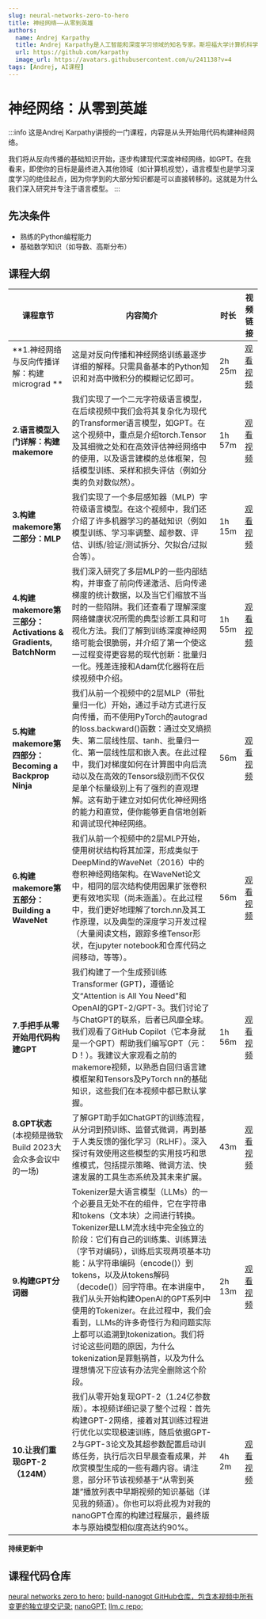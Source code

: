 ```yaml
---
slug: neural-networks-zero-to-hero
title: 神经网络——从零到英雄
authors:
  name: Andrej Karpathy
  title: Andrej Karpathy是人工智能和深度学习领域的知名专家。斯坦福大学计算机科学博士，师从著名AI研究者李飞飞。曾在特斯拉担任人工智能高级总监，负责自动驾驶AI。在OpenAI担任过研究科学家。目前是自由职业者，专注于AI教育和研究。
  url: https://github.com/karpathy
  image_url: https://avatars.githubusercontent.com/u/241138?v=4
tags: [Andrej, AI课程]
---
```


# 神经网络：从零到英雄
:::info
这是Andrej Karpathy讲授的一门课程，内容是从头开始用代码构建神经网络。

我们将从反向传播的基础知识开始，逐步构建现代深度神经网络，如GPT。在我看来，即使你的目标是最终进入其他领域（如计算机视觉），语言模型也是学习深度学习的绝佳起点，因为你学到的大部分知识都是可以直接转移的。这就是为什么我们深入研究并专注于语言模型。
:::


## 先决条件
- 熟练的Python编程能力
- 基础数学知识（如导数、高斯分布）

## 课程大纲

| 课程章节 | 内容简介                                                                                                     | 时长     | 视频链接                                                   |
|----------|-------------------------------------------------------------------------------------------------------------|----------|------------------------------------------------------------|
| **1.神经网络与反向传播详解：构建micrograd **      | 这是对反向传播和神经网络训练最逐步详细的解释。只需具备基本的Python知识和对高中微积分的模糊记忆即可。                                                                           | 2h 25m   | [观看视频](https://youtu.be/VMj-3S1tku0) |
| **2.语言模型入门详解：构建makemore**        | 我们实现了一个二元字符级语言模型，在后续视频中我们会将其复杂化为现代的Transformer语言模型，如GPT。在这个视频中，重点是介绍torch.Tensor及其细微之处和在高效评估神经网络中的使用，以及语言建模的总体框架，包括模型训练、采样和损失评估（例如分类的负对数似然）。                                                                                 | 1h 57m   | [观看视频](https://youtu.be/PaCmpygFfXo)     |
| **3.构建makemore第二部分：MLP**       | 我们实现了一个多层感知器（MLP）字符级语言模型。在这个视频中，我们还介绍了许多机器学习的基础知识（例如模型训练、学习率调整、超参数、评估、训练/验证/测试拆分、欠拟合/过拟合等）。                                                                        | 1h 15m   | [观看视频](https://youtu.be/TCH_1BHY58I)       |
| **4.构建makemore第三部分：Activations & Gradients, BatchNorm**       | 我们深入研究了多层MLP的一些内部结构，并审查了前向传递激活、后向传递梯度的统计数据，以及当它们缩放不当时的一些陷阱。我们还查看了理解深度网络健康状况所需的典型诊断工具和可视化方法。我们了解到训练深度神经网络可能会很脆弱，并介绍了第一个使这一过程变得更容易的现代创新：批量归一化。残差连接和Adam优化器将在后续视频中介绍。                                                                                | 1h 55m   | [观看视频](https://youtu.be/P6sfmUTpUmc)   |
| **5.构建makemore第四部分：Becoming a Backprop Ninja**       | 我们从前一个视频中的2层MLP（带批量归一化）开始，通过手动方式进行反向传播，而不使用PyTorch的autograd的loss.backward()函数：通过交叉熵损失、第二层线性层、tanh、批量归一化、第一层线性层和嵌入表。在此过程中，我们对梯度如何在计算图中向后流动以及在高效的Tensors级别而不仅仅是单个标量级别上有了强烈的直观理解。这有助于建立对如何优化神经网络的能力和直觉，使你能够更自信地创新和调试现代神经网络。                                                                    | 56m      | [观看视频](https://youtu.be/q8SA3rM6ckI) |
| **6.构建makemore第五部分：Building a WaveNet**        | 我们从前一个视频中的2层MLP开始，使用树状结构将其加深，形成类似于DeepMind的WaveNet（2016）中的卷积神经网络架构。在WaveNet论文中，相同的层次结构使用因果扩张卷积更有效地实现（尚未涵盖）。在此过程中，我们更好地理解了torch.nn及其工作原理，以及典型的深度学习开发过程（大量阅读文档，跟踪多维Tensor形状，在jupyter notebook和仓库代码之间移动，等等）。                                                                            | 56m      | [观看视频](https://youtu.be/t3YJ5hKiMQ0)                                                       |
| **7.手把手从零开始用代码构建GPT**        | 我们构建了一个生成预训练Transformer (GPT)，遵循论文“Attention is All You Need”和OpenAI的GPT-2/GPT-3。我们讨论了与ChatGPT的联系，后者已风靡全球。我们观看了GitHub Copilot（它本身就是一个GPT）帮助我们编写GPT（元：D！）。我建议大家观看之前的makemore视频，以熟悉自回归语言建模框架和Tensors及PyTorch nn的基础知识，这些我们在本视频中都已默认掌握。                                                            | 1h 56m   |[观看视频](https://www.youtube.com/watch?v=kCc8FmEb1nY)                                                      |
| **8.GPT状态** (本视频是微软Build 2023大会众多会议中的一场)       |了解GPT助手如ChatGPT的训练流程，从分词到预训练、监督式微调，再到基于人类反馈的强化学习（RLHF）。深入探讨有效使用这些模型的实用技巧和思维模式，包括提示策略、微调方法、快速发展的工具生态系统及其未来扩展。  | 43m   | [观看视频](https://www.youtube.com/watch?v=bZQun8Y4L2A&list=PLAqhIrjkxbuWI23v9cThsA9GvCAUhRvKZ&index=8)                                                       |
| **9.构建GPT分词器**        | Tokenizer是大语言模型（LLMs）的一个必要且无处不在的组件，它在字符串和tokens（文本块）之间进行转换。Tokenizer是LLM流水线中完全独立的阶段：它们有自己的训练集、训练算法（字节对编码），训练后实现两项基本功能：从字符串编码（encode()）到tokens，以及从tokens解码（decode()）回字符串。在本讲座中，我们从头开始构建OpenAI的GPT系列中使用的Tokenizer。在此过程中，我们会看到，LLMs的许多奇怪行为和问题实际上都可以追溯到tokenization。我们将讨论这些问题的原因，为什么tokenization是罪魁祸首，以及为什么理想情况下应该有办法完全删除这个阶段。                                                                                 | 2h 13m   | [观看视频](https://youtu.be/zduSFxRajkE)                                                       |
| **10.让我们重现GPT-2（124M）**        | 我们从零开始复现GPT-2（1.24亿参数版）。本视频详细记录了整个过程：首先构建GPT-2网络，接着对其训练过程进行优化以实现极速训练，随后依据GPT-2与GPT-3论文及其超参数配置启动训练任务，执行后次日早晨查看成果，并欣赏模型生成的一些有趣内容。请注意，部分环节该视频基于“从零到英雄”播放列表中早期视频的知识基础（详见我的频道）。你也可以将此视为对我的nanoGPT仓库的构建过程展示，最终版本与原始模型相似度高达约90%。| 4h 2m   | [观看视频](https://www.youtube.com/watch?v=l8pRSuU81PU&list=PLAqhIrjkxbuWI23v9cThsA9GvCAUhRvKZ&index=10)                                                       |

**持续更新中**

## 课程代码仓库
[neural networks zero to hero:](https://github.com/karpathy/nn-zero-to-hero)
[build-nanogpt GitHub仓库，包含本视频中所有变更的独立提交记录:](https://github.com/karpathy/build-nanogpt)
[nanoGPT:](https://github.com/karpathy/nanoGPT)
[llm.c repo:](https://github.com/karpathy/llm.c)
